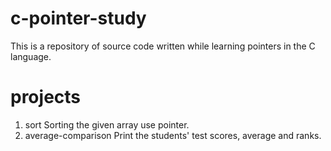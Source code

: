 # c-pointer-study
This is a repository of source code written while learning pointers in the C language.

# projects
1. sort
Sorting the given array use pointer.
2. average-comparison
Print the students' test scores, average and ranks.